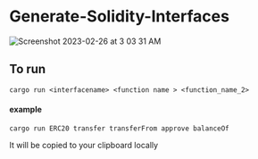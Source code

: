 # Generate-Solidity-Interfaces

![Screenshot 2023-02-26 at 3 03 31 AM](https://user-images.githubusercontent.com/91280922/221380695-80922cc3-b4b7-413f-aa4b-d0bea44f030c.png)


## To run
```shell
cargo run <interfacename> <function name > <function_name_2> 
```
#### example 
```shell
cargo run ERC20 transfer transferFrom approve balanceOf
```

It will be copied to your clipboard locally 
